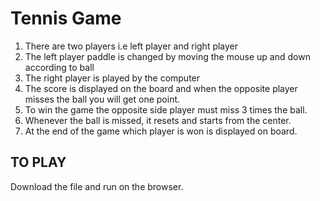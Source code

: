 # Tennis Game
1. There are two players i.e left player and right player 
2. The left player paddle is changed by moving the mouse up and down according to ball
3. The right player is played by the computer 
4. The score is displayed on the board and when the opposite player misses the ball you will get one point.
5. To win the game the opposite side player must miss 3 times the ball.
6. Whenever the ball is missed, it resets and starts from the center.
7. At the end of the game which player is won is displayed on board.

## TO PLAY
Download the file and run on the browser.
